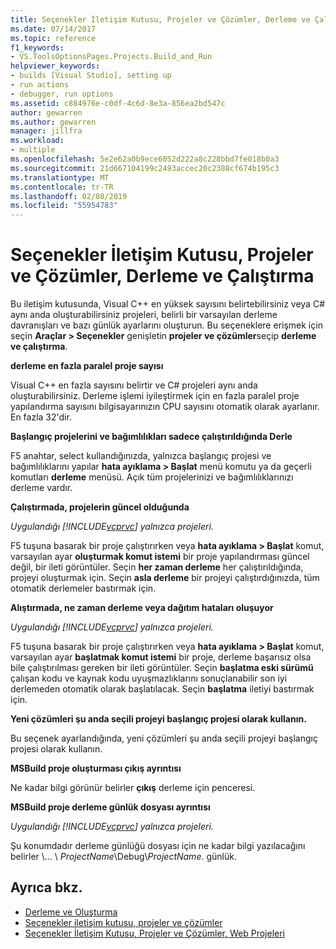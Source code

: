 ```yaml
---
title: Seçenekler İletişim Kutusu, Projeler ve Çözümler, Derleme ve Çalıştırma
ms.date: 07/14/2017
ms.topic: reference
f1_keywords:
- VS.ToolsOptionsPages.Projects.Build_and_Run
helpviewer_keywords:
- builds [Visual Studio], setting up
- run actions
- debugger, run options
ms.assetid: c884976e-c0df-4c6d-8e3a-856ea2bd547c
author: gewarren
ms.author: gewarren
manager: jillfra
ms.workload:
- multiple
ms.openlocfilehash: 5e2e62a0b9ece6052d222a8c228bbd7fe018b0a3
ms.sourcegitcommit: 21d667104199c2493accec20c2388cf674b195c3
ms.translationtype: MT
ms.contentlocale: tr-TR
ms.lasthandoff: 02/08/2019
ms.locfileid: "55954783"
---
```

# <a name="options-dialog-box-projects-and-solutions-build-and-run"></a>Seçenekler İletişim Kutusu, Projeler ve Çözümler, Derleme ve Çalıştırma

Bu iletişim kutusunda, Visual C++ en yüksek sayısını belirtebilirsiniz veya C# aynı anda oluşturabilirsiniz projeleri, belirli bir varsayılan derleme davranışları ve bazı günlük ayarlarını oluşturun. Bu seçeneklere erişmek için seçin **Araçlar > Seçenekler** genişletin **projeler ve çözümler**seçip **derleme ve çalıştırma**.

**derleme en fazla paralel proje sayısı**

Visual C++ en fazla sayısını belirtir ve C# projeleri aynı anda oluşturabilirsiniz. Derleme işlemi iyileştirmek için en fazla paralel proje yapılandırma sayısını bilgisayarınızın CPU sayısını otomatik olarak ayarlanır. En fazla 32'dir.

**Başlangıç projelerini ve bağımlılıkları sadece çalıştırıldığında Derle**

F5 anahtar, select kullandığınızda, yalnızca başlangıç projesi ve bağımlılıklarını yapılar **hata ayıklama > Başlat** menü komutu ya da geçerli komutları **derleme** menüsü. Açık tüm projelerinizi ve bağımlılıklarınızı derleme vardır.

**Çalıştırmada, projelerin güncel olduğunda**

*Uygulandığı [!INCLUDE[vcprvc](../../code-quality/includes/vcprvc_md.md)] yalnızca projeleri.*

F5 tuşuna basarak bir proje çalıştırırken veya **hata ayıklama > Başlat** komut, varsayılan ayar **oluşturmak komut istemi** bir proje yapılandırması güncel değil, bir ileti görüntüler. Seçin **her zaman derleme** her çalıştırıldığında, projeyi oluşturmak için. Seçin **asla derleme** bir projeyi çalıştırdığınızda, tüm otomatik derlemeler bastırmak için.

**Alıştırmada, ne zaman derleme veya dağıtım hataları oluşuyor**

*Uygulandığı [!INCLUDE[vcprvc](../../code-quality/includes/vcprvc_md.md)] yalnızca projeleri.*

F5 tuşuna basarak bir proje çalıştırırken veya **hata ayıklama > Başlat** komut, varsayılan ayar **başlatmak komut istemi** bir proje, derleme başarısız olsa bile çalıştırılması gereken bir ileti görüntüler. Seçin **başlatma eski sürümü** çalışan kodu ve kaynak kodu uyuşmazlıklarını sonuçlanabilir son iyi derlemeden otomatik olarak başlatılacak. Seçin **başlatma** iletiyi bastırmak için.

**Yeni çözümleri şu anda seçili projeyi başlangıç projesi olarak kullanın.**

Bu seçenek ayarlandığında, yeni çözümleri şu anda seçili projeyi başlangıç projesi olarak kullanın.

**MSBuild proje oluşturması çıkış ayrıntısı**

Ne kadar bilgi görünür belirler **çıkış** derleme için penceresi.

**MSBuild proje derleme günlük dosyası ayrıntısı**

*Uygulandığı [!INCLUDE[vcprvc](../../code-quality/includes/vcprvc_md.md)] yalnızca projeleri.*

Şu konumdadır derleme günlüğü dosyası için ne kadar bilgi yazılacağını belirler \\... \\ *ProjectName*\Debug\\*ProjectName*. günlük.

## <a name="see-also"></a>Ayrıca bkz.

- [Derleme ve Oluşturma](../../ide/compiling-and-building-in-visual-studio.md)
- [Seçenekler iletişim kutusu, projeler ve çözümler](projects-and-solutions-options-dialog-box.md)
- [Seçenekler İletişim Kutusu, Projeler ve Çözümler, Web Projeleri](options-dialog-box-projects-and-solutions-web-projects.md)